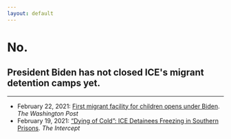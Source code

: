 ```yaml
---
layout: default
---
```


# No.

## President Biden has **not** closed ICE's migrant detention camps yet.

---

* February 22, 2021: [First migrant facility for children opens under Biden](https://www.washingtonpost.com/national/immigrant-children-camp-texas-biden/2021/02/22/05dfd58c-7533-11eb-8115-9ad5e9c02117_story.html). *The Washington Post*
* February 19, 2021: [“Dying of Cold”: ICE Detainees Freezing in Southern Prisons](https://theintercept.com/2021/02/19/ice-detention-cold-freezing-texas-louisiana/). *The Intercept*
